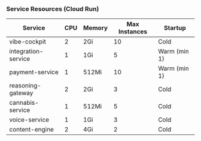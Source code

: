 ### Service Resources (Cloud Run)

| Service | CPU | Memory | Max Instances | Startup |
|---------|-----|--------|---------------|---------|
| vibe-cockpit | 2 | 2Gi | 10 | Cold |
| integration-service | 1 | 1Gi | 5 | Warm (min 1) |
| payment-service | 1 | 512Mi | 10 | Warm (min 1) |
| reasoning-gateway | 2 | 2Gi | 3 | Cold |
| cannabis-service | 1 | 512Mi | 5 | Cold |
| voice-service | 1 | 1Gi | 3 | Cold |
| content-engine | 2 | 4Gi | 2 | Cold |
